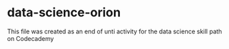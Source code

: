 # data-science-orion
This file was created as an end of unti activity for the data science skill path on Codecademy
